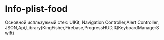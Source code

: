# Info-plist-food
Основной испльзуемый стек: UIKit, Navigation Controller,Alert Controller, JSON,Api,Library(KingFisher,Firebase,ProgressHUD,IQKeyboardManagerSwift)
